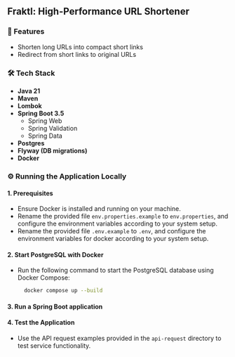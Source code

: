 ## Fraktl: High-Performance URL Shortener

### 🚀 Features

- Shorten long URLs into compact short links
- Redirect from short links to original URLs

### 🛠 Tech Stack

- **Java 21**
- **Maven**
- **Lombok**
- **Spring Boot 3.5**
  - Spring Web
  - Spring Validation
  - Spring Data
- **Postgres**
- **Flyway (DB migrations)**
- **Docker**

### ⚙️ Running the Application Locally

#### 1. Prerequisites
- Ensure Docker is installed and running on your machine.
- Rename the provided file `env.properties.example` to `env.properties`, and configure the environment variables according to your system setup.
- Rename the provided file `.env.example` to `.env`, and configure the environment variables for docker according to your system setup.

#### 2. Start PostgreSQL with Docker
- Run the following command to start the PostgreSQL database using Docker Compose:
  ```bash
    docker compose up --build
  ```
#### 3. Run a Spring Boot application

#### 4. Test the Application
- Use the API request examples provided in the `api-request` directory to test service functionality.
